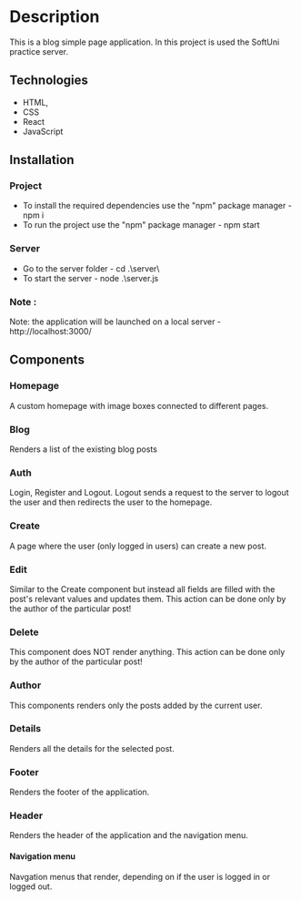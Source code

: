 # Description

This is a blog simple page application.
In this project is used the SoftUni practice server. 

## Technologies

 - HTML,
 - CSS 
 - React
 - JavaScript

 ## Installation

 ### Project

 - To install the required dependencies use the "npm" package manager - npm i
 - To run the project use the "npm" package manager - npm start

 ### Server

 - Go to the server folder - cd .\server\
 - To start the server - node .\server.js

 ### Note :
 Note: the application will be launched on a local server - http://localhost:3000/

## Components

### Homepage

A custom homepage with image boxes connected to different pages.

### Blog

Renders a list of the existing blog posts

### Auth

Login, Register and Logout. 
Logout sends a request to the server to logout the user and then redirects the user to the homepage. 

### Create

A page where the user (only logged in users) can create a new post.

### Edit

Similar to the Create component but instead all fields are filled with the post's relevant values and updates them. This action can be done only by the author of the particular post!

### Delete

This component does NOT render anything. This action can be done only by the author of the particular post!

### Author

This components renders only the posts added by the current user.

### Details 

Renders all the details for the selected post.

### Footer

Renders the footer of the application.

### Header

Renders the header of the application and the navigation menu. 

#### Navigation menu

Navgation menus that render, depending on if the user is logged in or logged out.

